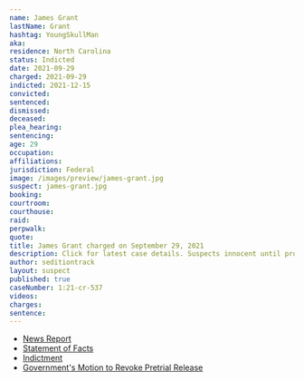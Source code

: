 ```yaml
---
name: James Grant
lastName: Grant
hashtag: YoungSkullMan
aka:
residence: North Carolina
status: Indicted
date: 2021-09-29
charged: 2021-09-29
indicted: 2021-12-15
convicted:
sentenced:
dismissed:
deceased:
plea_hearing:
sentencing:
age: 29
occupation:
affiliations:
jurisdiction: Federal
image: /images/preview/james-grant.jpg
suspect: james-grant.jpg
booking:
courtroom:
courthouse:
raid:
perpwalk:
quote:
title: James Grant charged on September 29, 2021
description: Click for latest case details. Suspects innocent until proven guilty.
author: seditiontrack
layout: suspect
published: true
caseNumber: 1:21-cr-537
videos:
charges:
sentence:
---
```


- [News Report](https://www.newsweek.com/who-james-tate-grant-capitol-riot-suspect-faces-jail-over-rifle-found-car-1663125)
- [Statement of Facts](https://www.justice.gov/usao-dc/case-multi-defendant/file/1457746/download)
- [Indictment](https://www.justice.gov/usao-dc/case-multi-defendant/file/1457736/download)
- [Government's Motion to Revoke Pretrial Release](https://extremism.gwu.edu/sites/g/files/zaxdzs2191/f/James%20Grant%20Government%20Motion%20to%20Revoke%20Pretrial%20Release.pdf)
